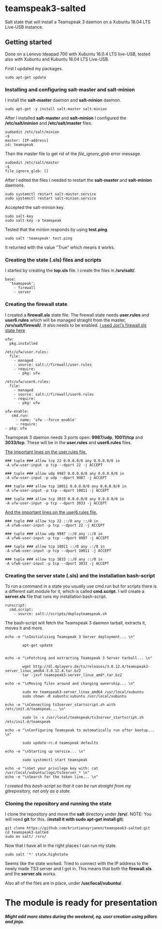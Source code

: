 # teamspeak3-salted
Salt state that will install a Teamspeak 3 daemon on a Xubuntu 18.04 LTS Live-USB instance. 

## Getting started
Done on a Lenovo Ideapad 700 with Xubuntu 16.0.4 LTS live-USB, tested also with Xubuntu and Kubuntu 18.04 LTS Live-USB.

First I updated my packages.
  
    sudo apt-get update

### Installing and configuring salt-master and salt-minion

I install the **salt-master** daemon and **salt-minion** daemon.

    sudo apt-get -y install salt-master salt-minion

After I installed **salt-master** and **salt-minion** I configured the **/etc/salt/minion** and **/etc/salt/master** files.

    sudoedit /etc/salt/minion
    ~$
    master: [IP-address]
    id: teamspeak

Then the master file to get rid of the *file_ignore_glob* error message.

    sudoedit /etc/salt/master
    ~$
    file_ignore_glob: []

After I edited the files I needed to restart the **salt-master** and **salt-minion** daemons.

    sudo systemctl restart salt-master.service
    sudo systemctl restart salt-minion.service

Accepted the salt-minion key.

    sudo salt-key
    sudo salt-key -a teamspeak

Tested that the minion responds by using **test.ping**.

    sudo salt 'teamspeak' test.ping
  
It returned with the value "True" which means it works.

### Creating the state (.sls) files and scripts

I started by creating the **top.sls** file. I create the files in **/srv/salt/**.

    base:
      'teamspeak':
        - firewall
        - server

### Creating the firewall state

I created a **firewall.sls** state file. The firewall state needs **user.rules** and **user6.rules** which will be managed straight from the master, **/srv/salt/firewall/**. It also needs to be enabled. [I used Jori's firewall.sls state here](https://github.com/joonaleppalahti/CCM/blob/master/salt/srv/salt/firewall.sls)

    ufw:
      pkg.installed

    /etc/ufw/user.rules:
      file:
        - managed
        - source: salt://firewall/user.rules
        - require:
          - pkg: ufw

    /etc/ufw/user6.rules:
      file:
        - managed
        - source: salt://firewall/user6.rules
        - require:
          - pkg: ufw

    ufw-enable:
       cmd.run:
         - name: 'ufw --force enable'
         - require:
    - pkg: ufw
    
Teamspeak 3 daemon needs 3 ports open: **9987/udp**, **10011/tcp** and **3033/tcp**. These will be in the **user.rules** and **user6.rules** files.

[The important lines on the user.rules file.](https://github.com/kristiansyrjanen/teamspeak3-salted/blob/master/salt/firewall/user.rules)
    

    ### tuple ### allow tcp 22 0.0.0.0/0 any 0.0.0.0/0 in
    -A ufw-user-input -p tcp --dport 22 -j ACCEPT

    ### tuple ### allow udp 9987 0.0.0.0/0 any 0.0.0.0/0 in
    -A ufw-user-input -p udp --dport 9987 -j ACCEPT

    ### tuple ### allow tcp 10011 0.0.0.0/0 any 0.0.0.0/0 in
    -A ufw-user-input -p tcp --dport 10011 -j ACCEPT

    ### tuple ### allow tcp 3033 0.0.0.0/0 any 0.0.0.0/0 in
    -A ufw-user-input -p tcp --dport 3033 -j ACCEPT

    
    
[And the important lines on the user6.rules file.](https://github.com/kristiansyrjanen/teamspeak3-salted/blob/master/salt/firewall/user6.rules)
    
    ### tuple ### allow tcp 22 ::/0 any ::/0 in
    -A ufw6-user-input -p tcp --dport 22 -j ACCEPT

    ### tuple ### allow udp 9987 ::/0 any ::/0 in
    -A ufw6-user-input -p tcp --dport 9987 -j ACCEPT

    ### tuple ### allow tcp 10011 ::/0 any ::/0 in
    -A ufw6-user-input -p tcp --dport 10011 -j ACCEPT

    ### tuple ### allow tcp 3033 ::/0 any ::/0 in
    -A ufw6-user-input -p tcp --dport 3033 -j ACCEPT
    
### Creating the server state (.sls) and the installation bash-script

To run a command in a state you usually use cmd.run but for scripts there is a different salt.module for it, which is called **cmd.script**. I will create a **server.sls** file that runs my installation bash-script.

    runscript:
      cmd.script:
        - source: salt://scripts/deployteamspeak.sh

The bash-script will fetch the Teamspeak 3 daemon tarball, extracts it, moves it and more.


    echo -e "\nInitializing Teamspeak 3 Server deployment... \n" 

            apt-get update


    echo -e "\nFetching and extracting Teamspeak 3 Server tarball... \n" 

            wget http://dl.4players.de/ts/releases/3.0.12.4/teamspeak3-server_linux_amd64-3.0.12.4.tar.bz2
            tar -jxvf teamspeak3-server_linux_amd*.tar.bz2

    echo -e "\nMoving files around and changing ownership... \n" 

            sudo mv teamspeak3-server_linux_amd64 /usr/local/xubuntu
            sudo chown -R xubuntu:xubuntu /usr/local/xubuntu

    echo -e "\nConnecting ts3server_startscript.sh with /etc/init.d/teamspeak... \n"

            sudo ln -s /usr/local/teamspeak/ts3server_startscript.sh /etc/init.d/teamspeak

    echo -e "\nConfiguring Teamspeak to automatically run after bootup... \n"

            sudo update-rc.d teamspeak defaults

    echo -e "\nStarting up service... \n" 

            sudo systemctl start teamspeak

    echo -e "\nGet your privilege key with: cat /usr/local/xubuntu/logs/ts3server_* \n" 
    echo -e "\nSearch for the token line... \n"
    
*I created this bash-script so that it can be run straight from my gitrepository, not only as a state.*

### Cloning the repository and running the state

I clone the repository and move the **salt** directory under **/srv/**. NOTE: You will need **git** for this. (**install it with sudo apt-get install git**)

    git clone https://github.com/kristiansyrjanen/teamspeak3-salted.git
    cd teamspeak3-salted
    sudo mv salt/ /srv/

Now that I have all in the right places I can run my state.

    sudo salt '*' state.highstate
    
Seems like the state worked. Tried to connect with the IP address to the newly made TS3 server and I got in. This means that both the **firewall.sls** and the **server.sls** works. 

Also all of the files are in place, under **/usr/local/xubuntu/**.

# The module is ready for presentation

##### Might add more states during the weekend, eg. user creation using pillars and jinja.
